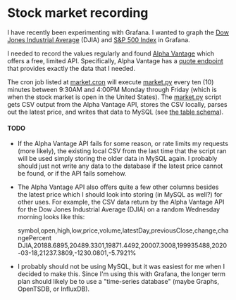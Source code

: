 # Stock market recording

I have recently been experimenting with Grafana.
I wanted to graph the [Dow Jones Industrial Average](https://en.wikipedia.org/wiki/Dow_Jones_Industrial_Average) (DJIA) and [S&P 500 Index](https://en.wikipedia.org/wiki/S%26P_500_Index) in Grafana.

I needed to record the values regularly and found [Alpha Vantage](https://www.alphavantage.co/) which offers a free, limited API.
Specifically, Alpha Vantage has a [quote endpoint](https://www.alphavantage.co/documentation/#latestprice) that provides exactly the data that I needed.

The cron job listed at [market.cron](market.cron) will execute [market.py](market.py) every ten (10) minutes between 9:30AM and 4:00PM Monday through Friday (which is when the stock market is open in the United States).
The [market.py](market.py) script gets CSV output from the Alpha Vantage API, stores the CSV locally, parses out the latest price, and writes that data to MySQL (see [the table schema](market.sql)).

#### TODO

- If the Alpha Vantage API fails for some reason, or rate limits my requests (more likely), the existing local CSV from the last time that the script ran will be used simply storing the older data in MySQL again.
I probably should just not write any data to the database if the latest price cannot be found, or if the API fails somehow.

- The Alpha Vantage API also offers quite a few other columns besides the latest price which I should look into storing (in MySQL as well?) for other uses. For example, the CSV data return by the Alpha Vantage API for the Dow Jones Industrial Average (DJIA) on a random Wednesday morning looks like this:

    symbol,open,high,low,price,volume,latestDay,previousClose,change,changePercent
    DJIA,20188.6895,20489.3301,19871.4492,20007.3008,199935488,2020-03-18,21237.3809,-1230.0801,-5.7921%

- I probably should not be using MySQL, but it was easiest for me when I decided to make this.
Since I'm using this with Grafana, the longer term plan should likely be to use a "time-series database" (maybe Graphs, OpenTSDB, or InfluxDB).
